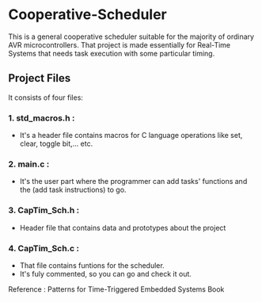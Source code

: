 # Cooperative-Scheduler

This is a general cooperative scheduler suitable for the majority of
ordinary AVR microcontrollers. That project is made essentially for 
Real-Time Systems that needs task execution with some particular timing.

## Project Files

It consists of four files:

### 1. std_macros.h : 
  * It's a header file contains macros for C language
    operations like set, clear, toggle bit,... etc.

### 2. main.c :
  * It's the user part where the programmer can add tasks' functions
    and the (add task instructions) to go.
    
### 3. CapTim_Sch.h :
  * Header file that contains data and prototypes about the project
  
### 4. CapTim_Sch.c :
  * That file contains funtions for the scheduler.
  * It's fuly commented, so you can go and check it out.
  




Reference : Patterns for Time-Triggered Embedded Systems Book
